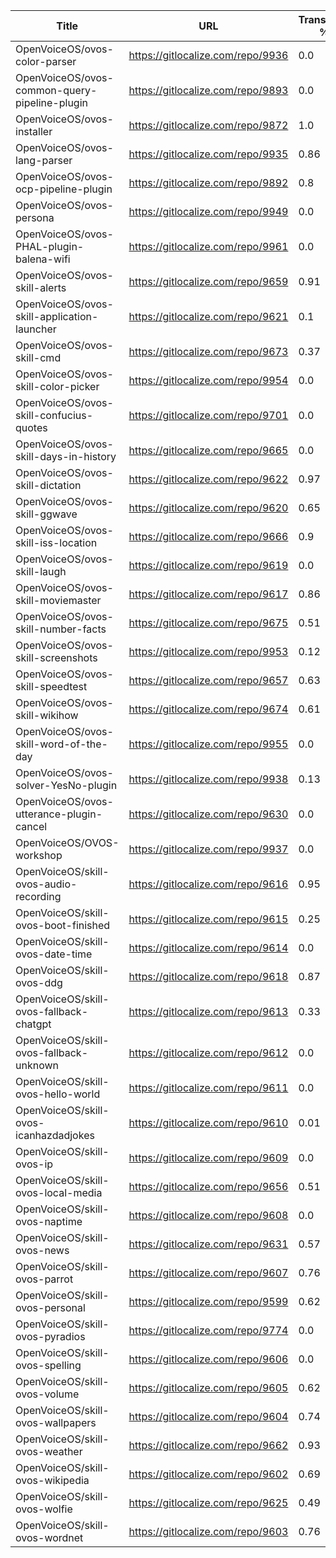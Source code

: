 | Title                                         | URL                               | Translated % | Total Chars | Total Words | Untranslated Chars | Untranslated Words | Translated Chars | Translated Words |
|-----------------------------------------------|-----------------------------------|--------------|-------------|-------------|--------------------|--------------------|------------------|------------------|
| OpenVoiceOS/ovos-color-parser                 | https://gitlocalize.com/repo/9936 | 0.0          | 170418      | 28597       | 170418             | 28597              | 0                | 0                |
| OpenVoiceOS/ovos-common-query-pipeline-plugin | https://gitlocalize.com/repo/9893 | 0.0          | 67          | 15          | 67                 | 15                 | 0                | 0                |
| OpenVoiceOS/ovos-installer                    | https://gitlocalize.com/repo/9872 | 1.0          | 6650        | 1003        | 0                  | 0                  | 6650             | 1003             |
| OpenVoiceOS/ovos-lang-parser                  | https://gitlocalize.com/repo/9935 | 0.86         | 1099        | 159         | 155                | 24                 | 944              | 135              |
| OpenVoiceOS/ovos-ocp-pipeline-plugin          | https://gitlocalize.com/repo/9892 | 0.8          | 2589        | 309         | 520                | 84                 | 2069             | 225              |
| OpenVoiceOS/ovos-persona                      | https://gitlocalize.com/repo/9949 | 0.0          | 1853        | 121         | 1853               | 121                | 0                | 0                |
| OpenVoiceOS/ovos-PHAL-plugin-balena-wifi      | https://gitlocalize.com/repo/9961 | 0.0          | 753         | 131         | 753                | 131                | 0                | 0                |
| OpenVoiceOS/ovos-skill-alerts                 | https://gitlocalize.com/repo/9659 | 0.91         | 6736        | 1159        | 586                | 117                | 6150             | 1042             |
| OpenVoiceOS/ovos-skill-application-launcher   | https://gitlocalize.com/repo/9621 | 0.1          | 533         | 61          | 478                | 55                 | 55               | 6                |
| OpenVoiceOS/ovos-skill-cmd                    | https://gitlocalize.com/repo/9673 | 0.37         | 101         | 11          | 64                 | 9                  | 37               | 2                |
| OpenVoiceOS/ovos-skill-color-picker           | https://gitlocalize.com/repo/9954 | 0.0          | 643         | 107         | 643                | 107                | 0                | 0                |
| OpenVoiceOS/ovos-skill-confucius-quotes       | https://gitlocalize.com/repo/9701 | 0.0          | 10694       | 1962        | 10694              | 1962               | 0                | 0                |
| OpenVoiceOS/ovos-skill-days-in-history        | https://gitlocalize.com/repo/9665 | 0.0          | 10846902    | 1751706     | 10846902           | 1751706            | 0                | 0                |
| OpenVoiceOS/ovos-skill-dictation              | https://gitlocalize.com/repo/9622 | 0.97         | 6855        | 969         | 201                | 18                 | 6654             | 951              |
| OpenVoiceOS/ovos-skill-ggwave                 | https://gitlocalize.com/repo/9620 | 0.65         | 724         | 81          | 256                | 24                 | 468              | 57               |
| OpenVoiceOS/ovos-skill-iss-location           | https://gitlocalize.com/repo/9666 | 0.9          | 2993        | 483         | 287                | 44                 | 2706             | 439              |
| OpenVoiceOS/ovos-skill-laugh                  | https://gitlocalize.com/repo/9619 | 0.0          | 291         | 41          | 291                | 41                 | 0                | 0                |
| OpenVoiceOS/ovos-skill-moviemaster            | https://gitlocalize.com/repo/9617 | 0.86         | 4577        | 639         | 635                | 98                 | 3942             | 541              |
| OpenVoiceOS/ovos-skill-number-facts           | https://gitlocalize.com/repo/9675 | 0.51         | 557         | 76          | 274                | 33                 | 283              | 43               |
| OpenVoiceOS/ovos-skill-screenshots            | https://gitlocalize.com/repo/9953 | 0.12         | 276         | 45          | 244                | 40                 | 32               | 5                |
| OpenVoiceOS/ovos-skill-speedtest              | https://gitlocalize.com/repo/9657 | 0.63         | 560         | 80          | 207                | 19                 | 353              | 61               |
| OpenVoiceOS/ovos-skill-wikihow                | https://gitlocalize.com/repo/9674 | 0.61         | 471         | 74          | 183                | 24                 | 288              | 50               |
| OpenVoiceOS/ovos-skill-word-of-the-day        | https://gitlocalize.com/repo/9955 | 0.0          | 114         | 29          | 114                | 29                 | 0                | 0                |
| OpenVoiceOS/ovos-solver-YesNo-plugin          | https://gitlocalize.com/repo/9938 | 0.13         | 224         | 34          | 194                | 28                 | 30               | 6                |
| OpenVoiceOS/ovos-utterance-plugin-cancel      | https://gitlocalize.com/repo/9630 | 0.0          | 220         | 36          | 220                | 36                 | 0                | 0                |
| OpenVoiceOS/OVOS-workshop                     | https://gitlocalize.com/repo/9937 | 0.0          | 5           | 2           | 5                  | 2                  | 0                | 0                |
| OpenVoiceOS/skill-ovos-audio-recording        | https://gitlocalize.com/repo/9616 | 0.95         | 2458        | 375         | 128                | 20                 | 2330             | 355              |
| OpenVoiceOS/skill-ovos-boot-finished          | https://gitlocalize.com/repo/9615 | 0.25         | 1661        | 202         | 1243               | 168                | 418              | 34               |
| OpenVoiceOS/skill-ovos-date-time              | https://gitlocalize.com/repo/9614 | 0.0          | 11254       | 2127        | 11254              | 2127               | 0                | 0                |
| OpenVoiceOS/skill-ovos-ddg                    | https://gitlocalize.com/repo/9618 | 0.87         | 1731        | 287         | 220                | 27                 | 1511             | 260              |
| OpenVoiceOS/skill-ovos-fallback-chatgpt       | https://gitlocalize.com/repo/9613 | 0.33         | 393         | 55          | 265                | 30                 | 128              | 25               |
| OpenVoiceOS/skill-ovos-fallback-unknown       | https://gitlocalize.com/repo/9612 | 0.0          | 829         | 175         | 829                | 175                | 0                | 0                |
| OpenVoiceOS/skill-ovos-hello-world            | https://gitlocalize.com/repo/9611 | 0.0          | 503         | 86          | 503                | 86                 | 0                | 0                |
| OpenVoiceOS/skill-ovos-icanhazdadjokes        | https://gitlocalize.com/repo/9610 | 0.01         | 84445       | 15866       | 83648              | 15718              | 797              | 148              |
| OpenVoiceOS/skill-ovos-ip                     | https://gitlocalize.com/repo/9609 | 0.0          | 1009        | 190         | 1009               | 190                | 0                | 0                |
| OpenVoiceOS/skill-ovos-local-media            | https://gitlocalize.com/repo/9656 | 0.51         | 1352        | 254         | 667                | 113                | 685              | 141              |
| OpenVoiceOS/skill-ovos-naptime                | https://gitlocalize.com/repo/9608 | 0.0          | 950         | 159         | 950                | 159                | 0                | 0                |
| OpenVoiceOS/skill-ovos-news                   | https://gitlocalize.com/repo/9631 | 0.57         | 630         | 86          | 271                | 32                 | 359              | 54               |
| OpenVoiceOS/skill-ovos-parrot                 | https://gitlocalize.com/repo/9607 | 0.76         | 2052        | 360         | 495                | 77                 | 1557             | 283              |
| OpenVoiceOS/skill-ovos-personal               | https://gitlocalize.com/repo/9599 | 0.62         | 1027        | 148         | 387                | 52                 | 640              | 96               |
| OpenVoiceOS/skill-ovos-pyradios               | https://gitlocalize.com/repo/9774 | 0.0          | 63          | 7           | 63                 | 7                  | 0                | 0                |
| OpenVoiceOS/skill-ovos-spelling               | https://gitlocalize.com/repo/9606 | 0.0          | 238         | 35          | 238                | 35                 | 0                | 0                |
| OpenVoiceOS/skill-ovos-volume                 | https://gitlocalize.com/repo/9605 | 0.62         | 1485        | 266         | 566                | 98                 | 919              | 168              |
| OpenVoiceOS/skill-ovos-wallpapers             | https://gitlocalize.com/repo/9604 | 0.74         | 1304        | 133         | 334                | 36                 | 970              | 97               |
| OpenVoiceOS/skill-ovos-weather                | https://gitlocalize.com/repo/9662 | 0.93         | 13442       | 2230        | 898                | 138                | 12544            | 2092             |
| OpenVoiceOS/skill-ovos-wikipedia              | https://gitlocalize.com/repo/9602 | 0.69         | 1339        | 195         | 415                | 57                 | 924              | 138              |
| OpenVoiceOS/skill-ovos-wolfie                 | https://gitlocalize.com/repo/9625 | 0.49         | 724         | 116         | 372                | 52                 | 352              | 64               |
| OpenVoiceOS/skill-ovos-wordnet                | https://gitlocalize.com/repo/9603 | 0.76         | 923         | 163         | 218                | 25                 | 705              | 138              |
